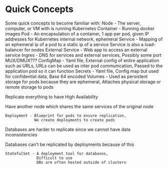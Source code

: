 # Quick Concepts

Some quick concepts to become familiar with:
    Node - The server, computer, or VM with is running Kubernetes
    Container - Running docker images
    Pod - An encapsulation of a container,
          1 app per pod,
          given IP addresses for Kubernetes internal network,
          ephemeral
    Service - Mapping of an ephemeral ip of a pod to a static ip of a service
              Service is also a load-balancer for nodes
    External Service - Web app to access an external service
    Ingres - DNS for services and external services,
             Possibly some port MUX/DMUX???
    ConfigMap - Yaml file,
                External config of entire application such as URLs,
                URLs can be used as inter pod communication,
                Passed to the application pod so it can function
    Secrets - Yaml file,
              Config map but used for confidential data,
              Base 64 encoded
    Volumes - Used as persistent storage for pods because they are ephemeral,
              Attaches physical storage or remote storage to pods

Replicate everything to have High Availability

Have another node which shares the same services of the original node

    Deployment - Blueprint for pods to ensure replication,
                 We create deployments to create pods
                
Databases are harder to replicate since we cannot have data inconsistencies

Databases can't be replicated by deployments because of this

    StatefulSet - A deployment tool for databases,
                  Difficult to use
                  DBs are often hosted outside of clusters